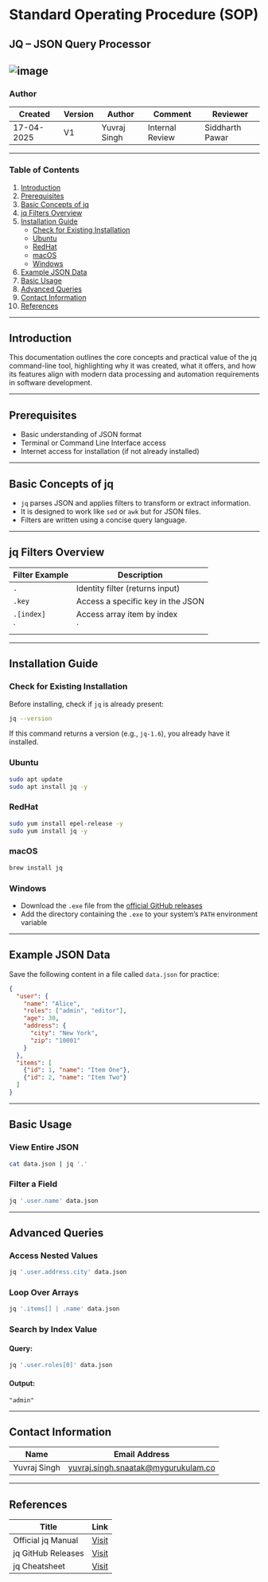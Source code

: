 # Standard Operating Procedure (SOP)  
## JQ – JSON Query Processor
![image](https://encrypted-tbn0.gstatic.com/images?q=tbn:ANd9GcQ4SlpZ3rtWRgb4FBiqiyWroygQEOw_jfVSsQ&s)  
---
### Author
| Created     | Version | Author        | Comment | Reviewer         |
|-------------|---------|---------------|---------|------------------|
| 17-04-2025  | V1      | Yuvraj Singh  |    Internal Review     | Siddharth Pawar  |

---

### Table of Contents
1. [Introduction](#introduction)
2. [Prerequisites](#Prerequisites)  
3. [Basic Concepts of jq](#Basic-Concepts-of-jq)  
4. [jq Filters Overview](#jq-Filters-Overview)  
5. [Installation Guide](#Installation-Guide)  
   - [Check for Existing Installation](#Check-for-Existing-Installation)  
   - [Ubuntu](#Ubuntu)  
   - [RedHat](#RedHat)  
   - [macOS](#macOS)  
   - [Windows](#windows)  
6. [Example JSON Data](#Example-JSON-Data)  
7. [Basic Usage](#Basic-Usage)  
8. [Advanced Queries](#Advanced-Queries)   
9. [Contact Information](#Contact-Information)  
10. [References](#References)  

---

## Introduction

This documentation outlines the core concepts and practical value of the jq command-line tool, highlighting why it was created, what it offers, and how its features align with modern data processing and automation requirements in software development.

---

## Prerequisites

- Basic understanding of JSON format  
- Terminal or Command Line Interface access  
- Internet access for installation (if not already installed)

---

## Basic Concepts of jq

- `jq` parses JSON and applies filters to transform or extract information.
- It is designed to work like `sed` or `awk` but for JSON files.
- Filters are written using a concise query language.

---

## jq Filters Overview

| Filter Example | Description                        |
|----------------|------------------------------------|
| `.`            | Identity filter (returns input)    |
| `.key`         | Access a specific key in the JSON  |
| `.[index]`     | Access array item by index         |
| `|`            | Pipe result to next filter         |

---

## Installation Guide

### Check for Existing Installation

Before installing, check if `jq` is already present:

```bash
jq --version
```

If this command returns a version (e.g., `jq-1.6`), you already have it installed.

### Ubuntu

```bash
sudo apt update
sudo apt install jq -y
```

### RedHat

```bash
sudo yum install epel-release -y
sudo yum install jq -y
```

### macOS

```bash
brew install jq
```

### Windows

- Download the `.exe` file from the [official GitHub releases](https://github.com/stedolan/jq/releases)
- Add the directory containing the `.exe` to your system’s `PATH` environment variable

---

## Example JSON Data

Save the following content in a file called `data.json` for practice:

```json
{
  "user": {
    "name": "Alice",
    "roles": ["admin", "editor"],
    "age": 30,
    "address": {
      "city": "New York",
      "zip": "10001"
    }
  },
  "items": [
    {"id": 1, "name": "Item One"},
    {"id": 2, "name": "Item Two"}
  ]
}
```

---

## Basic Usage

### View Entire JSON

```bash
cat data.json | jq '.'
```

### Filter a Field

```bash
jq '.user.name' data.json
```

---

## Advanced Queries

### Access Nested Values

```bash
jq '.user.address.city' data.json
```

### Loop Over Arrays

```bash
jq '.items[] | .name' data.json
```

### Search by Index Value

#### Query:

```bash
jq '.user.roles[0]' data.json
```

#### Output:

```
"admin"
```

---
## Contact Information

| Name         | Email Address                                 |
|--------------|-----------------------------------------------|
| Yuvraj Singh | yuvraj.singh.snaatak@mygurukulam.co           |

---

## References
| **Title**                        | **Link**                                        |
|----------------------------------|-------------------------------------------------|
| Official jq Manual | [Visit](https://stedolan.github.io/jq/manual/)  |
| jq GitHub Releases | [Visit](https://github.com/stedolan/jq/releases)  |
| jq Cheatsheet | [Visit](https://lzone.de/cheat-sheet/jq)  |
